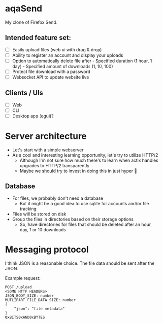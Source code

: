 # aqaSend

My clone of Firefox Send.

## Intended feature set:

- [ ] Easily upload files (web ui with drag & drop)
- [ ] Ability to register an account and display your uploads
- [ ] Option to automatically delete file after
		- Specified duration (1 hour, 1 day)
		- Specified amount of downloads (1, 10, 100)
- [ ] Protect file download with a password
- [ ] Websocket API to update website live

## Clients / UIs

- [ ] Web
- [ ] CLI
- [ ] Desktop app (egui)?

# Server architecture

- Let's start with a simple webserver 
- As a cool and interesting learning opportunity, let's try to utilize HTTP/2
    - Although I'm not sure how much there's to learn when actix handles upgrades to HTTP/2 
      transparently
    - Maybe we should try to invest in doing this in just hyper 🤔

## Database

- For files, we probably don't need a database
	- But it might be a good idea to use sqlite for accounts and/or file tracking
- Files will be stored on disk
- Group the files in directories based on their storage options
    - So, have directories for files that should be deleted after an hour, day, 1 or 10 downloads

# Messaging protocol

I think JSON is a reasonable choice. The file data should be sent after the JSON.

Example request:

```
POST /upload
<SOME HTTP HEADERS>
JSON_BODY_SIZE: number
MUTLIPART_FILE_DATA_SIZE: number
{
	"json": "file metadata"
}
0xBITS0xAND0xBYTES
```

